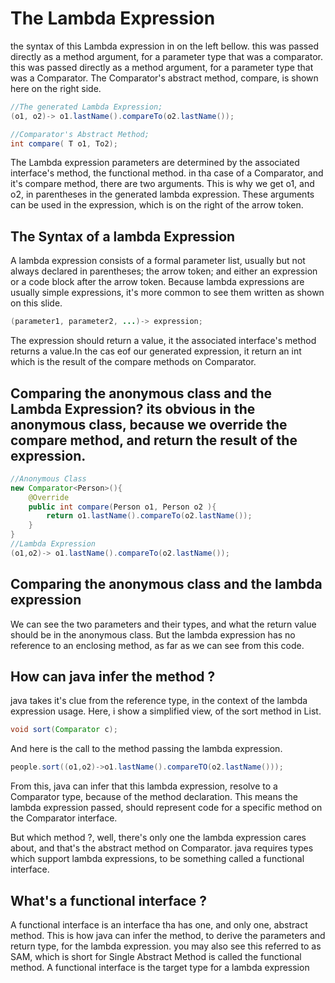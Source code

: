 # The Lambda Expression

the syntax of this Lambda expression in on the left bellow. this was passed directly as a method argument, for a parameter type that was a comparator. this was passed directly as a method argument, for a parameter type that was a Comparator. The Comparator's abstract method, compare, is shown here on the right side.

```java
//The generated Lambda Expression;
(o1, o2)-> o1.lastName().compareTo(o2.lastName());

//Comparator's Abstract Method;
int compare( T o1, To2);
```
The Lambda expression parameters are determined by the associated interface's method, the functional method. in tha case of a Comparator, and it's compare method, there are two arguments. This is why we get o1, and o2, in parentheses in the generated lambda expression. These arguments can be used in the expression, which is on the right of the arrow token.

## The Syntax of a lambda Expression

A lambda expression consists of a formal parameter list, usually but not always declared in parentheses; the arrow token; and either an expression or a code block after the arrow token. Because lambda expressions are usually simple expressions, it's more common to see them written as shown on this slide.

```java
(parameter1, parameter2, ...)-> expression;
```

The expression should return a value, it the associated interface's method returns a value.In the cas eof our generated expression, it return an int which is the result of the compare methods on  Comparator.

## Comparing the anonymous class and the Lambda Expression? its obvious in the anonymous  class, because we override the compare method, and return the result of the expression. 

```java
//Anonymous Class
new Comparator<Person>(){
    @Override
    public int compare(Person o1, Person o2 ){
        return o1.lastName().compareTo(o2.lastName());
    }
}
//Lambda Expression
(o1,o2)-> o1.lastName().compareTo(o2.lastName());
```
## Comparing the anonymous class and the lambda expression

We can see the two parameters and their types, and what the return value should be in the anonymous class. But the lambda expression has no reference to an enclosing method, as far as we can see from this code.

## How can java infer the method ?

java takes it's clue from the reference type, in the context of the lambda expression usage. Here, i show a simplified view, of the sort method in List.

```java
void sort(Comparator c);
```

And here is the call to the method passing the lambda expression.

```java
people.sort((o1,o2)->o1.lastName().compareTO(o2.lastName()));
```
From this, java can infer that this lambda expression, resolve to a Comparator type, because of the method declaration. This means the lambda expression passed, should represent code for a specific method on the Comparator interface.

But which method ?,
well, there's only one the lambda expression cares about, and that's the abstract method on Comparator. java requires types which support lambda expressions, to be something called a functional interface. 

## What's a functional interface ?

A functional interface is an interface tha has one, and only one, abstract method. This is how java can infer the method, to derive the parameters and return type, for the lambda expression. you may also see this referred to as SAM, which is short for Single Abstract Method is called the  functional method. A functional interface is the target type for a lambda expression  